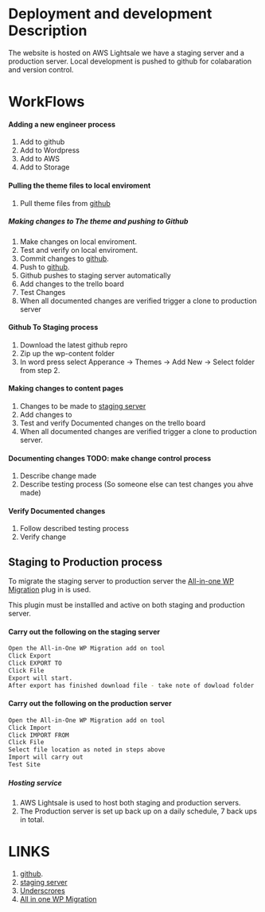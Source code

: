 # Deployment and development Description
The website is hosted on AWS Lightsale we have a staging server and a production server.
Local development is pushed to github for colabaration and version control.


# WorkFlows

#### Adding a new engineer process
1.  Add to github 
2.  Add to Wordpress
3.  Add to AWS
4.  Add to Storage


#### Pulling the theme files to local enviroment
1.  Pull theme files from [github](https://github.com/cp3402-students/cp3402-2022-1-site-team05.git)

##### Making changes to The theme and pushing to Github
1.  Make changes on local enviroment. 
2.  Test and verify on local enviroment.
4.  Commit changes to [github](https://github.com/cp3402-students/cp3402-2022-1-site-team05.git). 
5.  Push to [github](https://github.com/cp3402-students/cp3402-2022-1-site-team05.git). 
6.  Github pushes to staging server automatically 
7.  Add changes to the trello board
8.  Test Changes
9.  When all documented changes are verified trigger a clone to production server 


#### Github To Staging process
1.	Download the latest github repro
2.	Zip up the wp-content folder
3.	In word press select Apperance -> Themes -> Add New -> Select folder from step 2.

#### Making changes to content pages
1.  Changes to be made to [staging server](http://54.206.45.130/wp-admin/about.php) 
2.  Add changes to 
3.  Test and verify Documented changes on the trello board
4.  When all documented changes are verified trigger a clone to production server.

#### Documenting changes **TODO: make change control process**
1.  Describe change made
2.  Describe testing process (So someone else can test changes you ahve made)

#### Verify Documented changes
1.  Follow described testing process
2.  Verify change

## Staging to Production process

To migrate the staging server to production server the  [All-in-one WP Migration](https://wordpress.org/plugins/all-in-one-wp-migration/) plug in is used.

This plugin must be installled and active on both staging and production server.

#### Carry out the following on the staging server
```sh
Open the All-in-One WP Migration add on tool 
Click Export
Click EXPORT TO
Click File
Export will start.
After export has finished download file - take note of dowload folder
```

#### Carry out the following on the production server
```sh
Open the All-in-One WP Migration add on tool 
Click Import
Click IMPORT FROM
Click File
Select file location as noted in steps above
Import will carry out
Test Site
```
##### Hosting service
1.	AWS Lightsale is used to host both staging and production servers.
2.	The Production server is set up back up on a daily schedule, 7 back ups in total.

# LINKS
1.  [github](https://github.com/cp3402-students/cp3402-2022-1-site-team05.git). 
2.  [staging server](http://54.206.45.130/wp-admin/about.php) 
3.  [Underscrores](https://underscores.me/)
4.  [All in one WP Migration](https://wordpress.org/plugins/all-in-one-wp-migration/)
	
